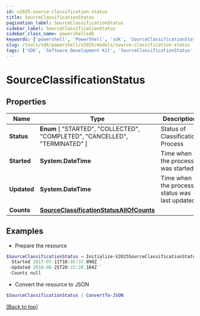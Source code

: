```yaml
---
id: v2025-source-classification-status
title: SourceClassificationStatus
pagination_label: SourceClassificationStatus
sidebar_label: SourceClassificationStatus
sidebar_class_name: powershellsdk
keywords: ['powershell', 'PowerShell', 'sdk', 'SourceClassificationStatus', 'V2025SourceClassificationStatus'] 
slug: /tools/sdk/powershell/v2025/models/source-classification-status
tags: ['SDK', 'Software Development Kit', 'SourceClassificationStatus', 'V2025SourceClassificationStatus']
---
```



# SourceClassificationStatus

## Properties

Name | Type | Description | Notes
------------ | ------------- | ------------- | -------------
**Status** |  **Enum** [  "STARTED",    "COLLECTED",    "COMPLETED",    "CANCELLED",    "TERMINATED" ] | Status of Classification Process | [optional] 
**Started** | **System.DateTime** | Time when the process was started | [optional] 
**Updated** | **System.DateTime** | Time when the process status was last updated | [optional] 
**Counts** | [**SourceClassificationStatusAllOfCounts**](source-classification-status-all-of-counts) |  | [optional] 

## Examples

- Prepare the resource
```powershell
$SourceClassificationStatus = Initialize-V2025SourceClassificationStatus  -Status COMPLETED `
 -Started 2017-07-11T18:45:37.098Z `
 -Updated 2018-06-25T20:22:28.104Z `
 -Counts null
```

- Convert the resource to JSON
```powershell
$SourceClassificationStatus | ConvertTo-JSON
```


[[Back to top]](#) 

